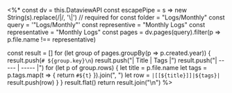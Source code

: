 \<%\*
const dv = this.DataviewAPI
const escapePipe = s => new String(s).replace(/\|/, '\\|') // required for 
const folder = "Logs/Monthly"
const query = '"Logs/Monthly"'
const representive = "Monthly Logs"
const representative = "Monthly Logs"
const pages = dv.pages(query).filter(p => p.file.name !== representative)

const result = \[\]
for (let group of pages.groupBy(p => p.created.year)) {
result.push(`# ${group.key}\n`)
result.push("| Title | Tags |")
result.push("| ----- | ----- |")
for (let p of group.rows) {
let title = p.file.name
let tags = p.tags.map(t => { return `#${t}` }).join(", ")
let row = `|[[${title}]]|${tags}|`
result.push(row)
}
}
result.flat()
return result.join("\n")
%>
